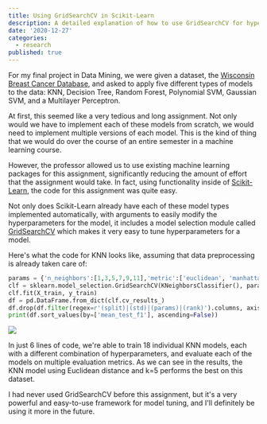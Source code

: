 ```yaml
---
title: Using GridSearchCV in Scikit-Learn
description: A detailed explanation of how to use GridSearchCV for hyperparameter tuning in Scikit-Learn.
date: '2020-12-27'
categories:
  - research
published: true
---
```


For my final project in Data Mining, we were given a dataset, the [Wisconsin Breast Cancer Database](https://archive.ics.uci.edu/ml/datasets/Breast+Cancer+Wisconsin+%28Original%29), and asked to apply five different types of models to the data: KNN, Decision Tree, Random Forest, Polynomial SVM, Gaussian SVM, and a Multilayer Perceptron.

At first, this seemed like a very tedious and long assignment. Not only would we have to implement each of these models from scratch, we would need to implement multiple versions of each model. This is the kind of thing that we would do over the course of an entire semester in a machine learning course.

However, the professor allowed us to use existing machine learning packages for this assignment, significantly reducing the amount of effort that the assignment would take. In fact, using functionality inside of [Scikit-Learn](http://scikit-learn.org/), the code for this assignment was quite easy.

Not only does Scikit-Learn already have each of these model types implemented automatically, with arguments to easily modify the hyperparameters for the model, it includes a model selection module called [GridSearchCV](https://scikit-learn.org/stable/modules/generated/sklearn.model_selection.GridSearchCV.html) which makes it very easy to tune hyperparameters for a model.

Here's what the code for KNN looks like, assuming that data preprocessing is already taken care of:

```python
params = {'n_neighbors':[1,3,5,7,9,11],'metric':['euclidean', 'manhattan', 'chebyshev']}
clf = sklearn.model_selection.GridSearchCV(KNeighborsClassifier(), param_grid=params, cv=10, scoring=['precision','recall','accuracy', 'f1'], refit='f1')
clf.fit(X_train, y_train)
df = pd.DataFrame.from_dict(clf.cv_results_)
df.drop(df.filter(regex=r'(split)|(std)|(params)|(rank)').columns, axis=1, inplace=True)
print(df.sort_values(by=['mean_test_f1'], ascending=False))
```

![](https://web.archive.org/web/20240302031749im_/https://saumikn.com/wp-content/uploads/2020/12/image-1.png)

In just 6 lines of code, we're able to train 18 individual KNN models, each with a different combination of hyperparameters, and evaluate each of the models on multiple evaluation metrics. As we can see in the results, the KNN model using Euclidean distance and k=5 performs the best on this dataset.

I had never used GridSearchCV before this assignment, but it's a very powerful and easy-to-use framework for model tuning, and I'll definitely be using it more in the future.
